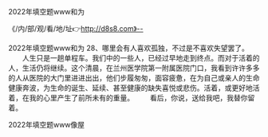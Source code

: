 2022年填空题www和为

《/内/部/观/看/地/址👉http://d8s8.com》--

2022年填空题www和为	28、哪里会有人喜欢孤独，不过是不喜欢失望罢了。
　　人生只是一趟单程车。我们中的一些人，已经过早地走到终点。而对于活着的人，生活仍将继续。这个清晨，在兰州医学院第一附属医院门口，我看到许许多多的人从医院的大门里进进出出，他们步履匆匆，面容疲惫，在为自己或亲人的生命健康奔波，为生命的诞生、延续、甚至健康的缺失喜悦或悲伤。活着，或更好地活着，在我的心里产生了前所未有的重量。
　　看后，你说，送给我吧，我替你留着。





2022年填空题www像屋

